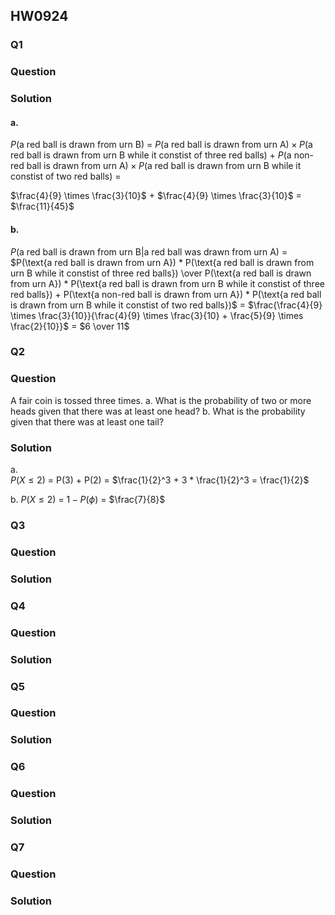 ## HW0924
### Q1
### Question
### Solution
#### a.
$P(\text{a red ball is drawn from urn B})$ = $P(\text{a red ball is drawn from urn A}) \times P(\text{a red ball is drawn from urn B while it constist of three red balls})$ + $P(\text{a non-red ball is drawn from urn A}) \times P(\text{a red ball is drawn from urn B while it constist of two red balls})$ = 

$\frac{4}{9} \times \frac{3}{10}$ + $\frac{4}{9} \times \frac{3}{10}$ = $\frac{11}{45}$
#### b.
$P(\text{a red ball is drawn from urn B|a red ball was drawn from urn A})$ = 
$P(\text{a red ball is drawn from urn A}) * P(\text{a red ball is drawn from urn B while it constist of three red balls}) \over P(\text{a red ball is drawn from urn A}) * P(\text{a red ball is drawn from urn B while it constist of three red balls}) + P(\text{a non-red ball is drawn from urn A}) * P(\text{a red ball is drawn from urn B while it constist of two red balls})$ =
$\frac{\frac{4}{9} \times \frac{3}{10}}{\frac{4}{9} \times \frac{3}{10} + \frac{5}{9} \times \frac{2}{10}}$ = $6 \over 11$
### Q2
### Question
A fair coin is tossed three times.
a. What is the probability of two or more heads given that there was at least one
head?
b. What is the probability given that there was at least one tail?
### Solution
a.   
$P(X \le 2)$ = P(3) + P(2) = $\frac{1}{2}^3 + 3 * \frac{1}{2}^3 = \frac{1}{2}$   

b. 
$P(X \le 2)$ = $1 - P(\phi)$ = $\frac{7}{8}$
   
### Q3
### Question
### Solution
### Q4
### Question
### Solution
### Q5
### Question
### Solution
### Q6
### Question
### Solution
### Q7
### Question
### Solution
